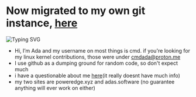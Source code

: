 # Now migrated to my own git instance, [here](https://adas.software/ada)


![Typing SVG](https://readme-typing-svg.demolab.com/?lines=Professional+Nerd;Bad+at+explaining+stuff)

- Hi, I’m Ada and my username on most things is cmd. if you're looking for my linux kernel contributions, those were under cmdada@proton.me
- I use github as a dumping ground for random code, so don't expect much
- i have a questionable about me [here](http://about.poweredge.xyz/)(it really doesnt have much info)
- my two sites are poweredge.xyz and adas.software (no guarantee anything will ever work on either)
<!---
--->
